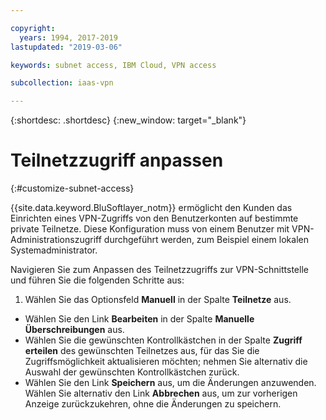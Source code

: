 ```yaml
---

copyright:
  years: 1994, 2017-2019
lastupdated: "2019-03-06"

keywords: subnet access, IBM Cloud, VPN access

subcollection: iaas-vpn

---
```


{:shortdesc: .shortdesc}
{:new_window: target="_blank"}

# Teilnetzzugriff anpassen
{:#customize-subnet-access}

{{site.data.keyword.BluSoftlayer_notm}} ermöglicht den Kunden das Einrichten eines VPN-Zugriffs von den Benutzerkonten auf bestimmte private Teilnetze. Diese Konfiguration muss von einem Benutzer mit VPN-Administrationszugriff durchgeführt werden, zum Beispiel einem lokalen Systemadministrator.

Navigieren Sie zum Anpassen des Teilnetzzugriffs zur VPN-Schnittstelle und führen Sie die folgenden Schritte aus:
1. Wählen Sie das Optionsfeld **Manuell** in der Spalte **Teilnetze** aus.
* Wählen Sie den Link **Bearbeiten** in der Spalte **Manuelle Überschreibungen** aus.
* Wählen Sie die gewünschten Kontrollkästchen in der Spalte **Zugriff erteilen** des gewünschten Teilnetzes aus, für das Sie die Zugriffsmöglichkeit aktualisieren möchten; nehmen Sie alternativ die Auswahl der gewünschten Kontrollkästchen zurück.
* Wählen Sie den Link **Speichern** aus, um die Änderungen anzuwenden. Wählen Sie alternativ den Link **Abbrechen** aus, um zur vorherigen Anzeige zurückzukehren, ohne die Änderungen zu speichern.
